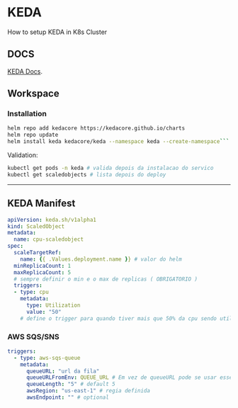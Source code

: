 # KEDA  

How to setup KEDA in K8s Cluster

## DOCS

[KEDA Docs](https://keda.sh/docs/1.5/concepts/scaling-deployments/).

## Workspace

### Installation

```bash
helm repo add kedacore https://kedacore.github.io/charts
helm repo update
helm install keda kedacore/keda --namespace keda --create-namespace```
```

Validation:
```bash
kubectl get pods -n keda # valida depois da instalacao do servico 
kubectl get scaledobjects # lista depois do deploy
```

---

## KEDA Manifest
```yaml
apiVersion: keda.sh/v1alpha1
kind: ScaledObject
metadata:
  name: cpu-scaledobject
spec:
  scaleTargetRef:
    name: {{ .Values.deployment.name }} # valor do helm
  minReplicaCount: 1
  maxReplicaCount: 5 
  # sempre definir o min e o max de replicas ( OBRIGATORIO )
  triggers: 
  - type: cpu
    metadata:
      type: Utilization
      value: "50"
	# define o trigger para quando tiver mais que 50% da cpu sendo utilizada ira escalar
```

### AWS SQS/SNS
```yaml
triggers:
  - type: aws-sqs-queue
    metadata:
      queueURL: "url da fila"
      queueURLFromEnv: QUEUE_URL # Em vez de queueURL pode se usar esse
      queueLength: "5" # default 5
      awsRegion: "us-east-1" # regia definida
      awsEndpoint: "" # optional
```